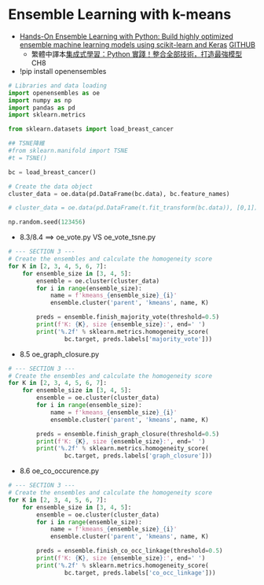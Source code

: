 # Ensemble Learning with k-means
- [Hands-On Ensemble Learning with Python: Build highly optimized ensemble machine learning models using scikit-learn and Keras](https://www.packtpub.com/product/hands-on-ensemble-learning-with-python/9781789612851) [GITHUB](https://github.com/PacktPublishing/Hands-On-Ensemble-Learning-with-Python)
  - 繁體中譯本[集成式學習：Python 實踐！整合全部技術，打造最強模型](https://www.tenlong.com.tw/products/9789863126942?list_name=srh) CH8
- !pip install openensembles
```python
# Libraries and data loading
import openensembles as oe
import numpy as np
import pandas as pd
import sklearn.metrics

from sklearn.datasets import load_breast_cancer

## TSNE降維
#from sklearn.manifold import TSNE
#t = TSNE()

bc = load_breast_cancer()

# Create the data object
cluster_data = oe.data(pd.DataFrame(bc.data), bc.feature_names)

# cluster_data = oe.data(pd.DataFrame(t.fit_transform(bc.data)), [0,1])

np.random.seed(123456)
```

- 8.3/8.4 ==> oe_vote.py  VS oe_vote_tsne.py 
```python
# --- SECTION 3 ---
# Create the ensembles and calculate the homogeneity score
for K in [2, 3, 4, 5, 6, 7]:
    for ensemble_size in [3, 4, 5]:
        ensemble = oe.cluster(cluster_data)
        for i in range(ensemble_size):
            name = f'kmeans_{ensemble_size}_{i}'
            ensemble.cluster('parent', 'kmeans', name, K)

        preds = ensemble.finish_majority_vote(threshold=0.5)
        print(f'K: {K}, size {ensemble_size}:', end=' ')
        print('%.2f' % sklearn.metrics.homogeneity_score(
                bc.target, preds.labels['majority_vote']))
```
- 8.5 oe_graph_closure.py 
```python
# --- SECTION 3 ---
# Create the ensembles and calculate the homogeneity score
for K in [2, 3, 4, 5, 6, 7]:
    for ensemble_size in [3, 4, 5]:
        ensemble = oe.cluster(cluster_data)
        for i in range(ensemble_size):
            name = f'kmeans_{ensemble_size}_{i}'
            ensemble.cluster('parent', 'kmeans', name, K)

        preds = ensemble.finish_graph_closure(threshold=0.5)
        print(f'K: {K}, size {ensemble_size}:', end=' ')
        print('%.2f' % sklearn.metrics.homogeneity_score(
                bc.target, preds.labels['graph_closure']))
```


- 8.6 oe_co_occurence.py 
```python
# --- SECTION 3 ---
# Create the ensembles and calculate the homogeneity score
for K in [2, 3, 4, 5, 6, 7]:
    for ensemble_size in [3, 4, 5]:
        ensemble = oe.cluster(cluster_data)
        for i in range(ensemble_size):
            name = f'kmeans_{ensemble_size}_{i}'
            ensemble.cluster('parent', 'kmeans', name, K)

        preds = ensemble.finish_co_occ_linkage(threshold=0.5)
        print(f'K: {K}, size {ensemble_size}:', end=' ')
        print('%.2f' % sklearn.metrics.homogeneity_score(
                bc.target, preds.labels['co_occ_linkage']))
```

